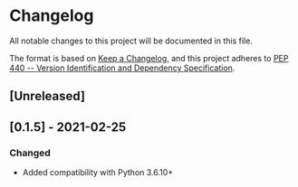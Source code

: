 # Changelog
All notable changes to this project will be documented in this file.

The format is based on [Keep a Changelog](https://keepachangelog.com/en/1.0.0/),
and this project adheres to
[PEP 440 -- Version Identification and Dependency Specification](https://www.python.org/dev/peps/pep-0440/).

## [Unreleased]

## [0.1.5] - 2021-02-25
### Changed
- Added compatibility with Python 3.6.10+
